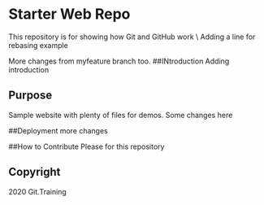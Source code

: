 # Starter Web Repo

This repository is for showing how Git and GitHub work
\\ Adding a line for rebasing example

More changes from myfeature branch too.
##INtroduction 
Adding introduction

## Purpose

Sample website with plenty of files for demos. Some changes here

##Deployment
more changes

##How to Contribute
Please for this repository

## Copyright
2020 Git.Training

